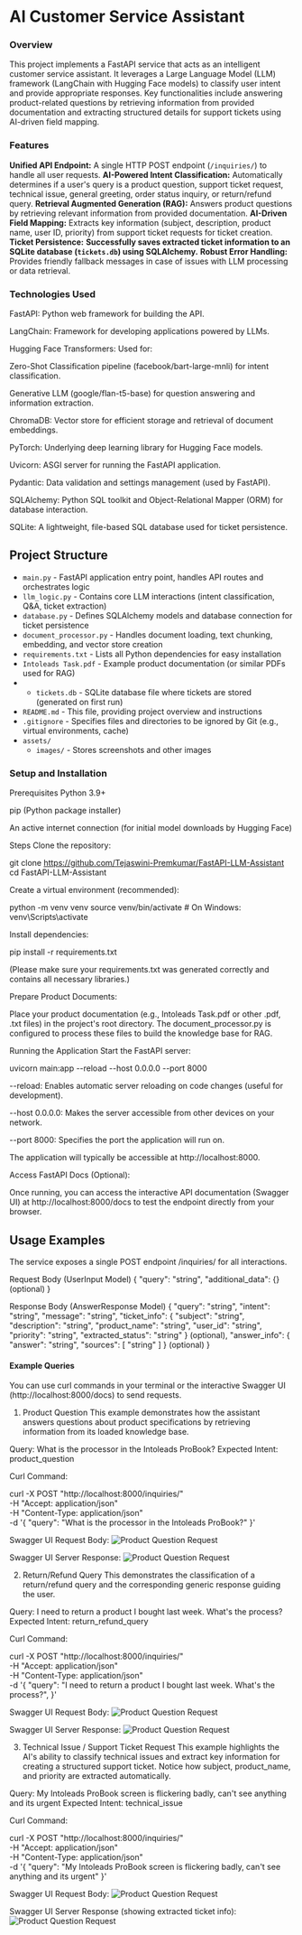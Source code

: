 # AI Customer Service Assistant 
### Overview
This project implements a FastAPI service that acts as an intelligent customer service assistant. It leverages a Large Language Model (LLM) framework (LangChain with Hugging Face models) to classify user intent and provide appropriate responses. Key functionalities include answering product-related questions by retrieving information from provided documentation and extracting structured details for support tickets using AI-driven field mapping.

### Features
**Unified API Endpoint:** A single HTTP POST endpoint (`/inquiries/`) to handle all user requests.
**AI-Powered Intent Classification:** Automatically determines if a user's query is a product question, support ticket request, technical issue, general greeting, order status inquiry, or return/refund query.
**Retrieval Augmented Generation (RAG):** Answers product questions by retrieving relevant information from provided documentation.
**AI-Driven Field Mapping:** Extracts key information (subject, description, product name, user ID, priority) from support ticket requests for ticket creation.
**Ticket Persistence:** **Successfully saves extracted ticket information to an SQLite database (`tickets.db`) using SQLAlchemy.**
**Robust Error Handling:** Provides friendly fallback messages in case of issues with LLM processing or data retrieval.


### Technologies Used
FastAPI: Python web framework for building the API.

LangChain: Framework for developing applications powered by LLMs.

Hugging Face Transformers: Used for:

Zero-Shot Classification pipeline (facebook/bart-large-mnli) for intent classification.

Generative LLM (google/flan-t5-base) for question answering and information extraction.

ChromaDB: Vector store for efficient storage and retrieval of document embeddings.

PyTorch: Underlying deep learning library for Hugging Face models.

Uvicorn: ASGI server for running the FastAPI application.

Pydantic: Data validation and settings management (used by FastAPI).

SQLAlchemy: Python SQL toolkit and Object-Relational Mapper (ORM) for database interaction.

SQLite: A lightweight, file-based SQL database used for ticket persistence.

## Project Structure
* `main.py` - FastAPI application entry point, handles API routes and orchestrates logic
* `llm_logic.py` - Contains core LLM interactions (intent classification, Q&A, ticket extraction)
* `database.py` - Defines SQLAlchemy models and database connection for ticket persistence
* `document_processor.py` - Handles document loading, text chunking, embedding, and vector store creation
* `requirements.txt` - Lists all Python dependencies for easy installation
* `Intoleads Task.pdf` - Example product documentation (or similar PDFs used for RAG)
* * `tickets.db` - SQLite database file where tickets are stored (generated on first run)
* `README.md` - This file, providing project overview and instructions
* `.gitignore` - Specifies files and directories to be ignored by Git (e.g., virtual environments, cache)
* `assets/`
    * `images/` - Stores screenshots and other images
### Setup and Installation
Prerequisites
Python 3.9+

pip (Python package installer)

An active internet connection (for initial model downloads by Hugging Face)

Steps
Clone the repository:

git clone https://github.com/Tejaswini-Premkumar/FastAPI-LLM-Assistant
cd FastAPI-LLM-Assistant


Create a virtual environment (recommended):

python -m venv venv
source venv/bin/activate  # On Windows: venv\Scripts\activate

Install dependencies:

pip install -r requirements.txt

(Please make sure your requirements.txt was generated correctly and contains all necessary libraries.)

Prepare Product Documents:

Place your product documentation (e.g., Intoleads Task.pdf or other .pdf, .txt files) in the project's root directory. The document_processor.py is configured to process these files to build the knowledge base for RAG.

Running the Application
Start the FastAPI server:

uvicorn main:app --reload --host 0.0.0.0 --port 8000

--reload: Enables automatic server reloading on code changes (useful for development).

--host 0.0.0.0: Makes the server accessible from other devices on your network.

--port 8000: Specifies the port the application will run on.

The application will typically be accessible at http://localhost:8000.

Access FastAPI Docs (Optional):

Once running, you can access the interactive API documentation (Swagger UI) at http://localhost:8000/docs to test the endpoint directly from your browser.

## Usage Examples
The service exposes a single POST endpoint /inquiries/ for all interactions.

Request Body (UserInput Model)
{
  "query": "string",
  "additional_data": {} (optional)
}

Response Body (AnswerResponse Model)
{
  "query": "string",
  "intent": "string",
  "message": "string",
  "ticket_info": {
    "subject": "string",
    "description": "string",
    "product_name": "string",
    "user_id": "string",
    "priority": "string",
    "extracted_status": "string"
  } (optional),
  "answer_info": {
    "answer": "string",
    "sources": [
      "string"
    ]
  } (optional)
}

#### Example Queries
You can use curl commands in your terminal or the interactive Swagger UI (http://localhost:8000/docs) to send requests.

1. Product Question
This example demonstrates how the assistant answers questions about product specifications by retrieving information from its loaded knowledge base.

Query: What is the processor in the Intoleads ProBook?
Expected Intent: product_question

Curl Command:

curl -X POST "http://localhost:8000/inquiries/" \
     -H "Accept: application/json" \
     -H "Content-Type: application/json" \
     -d '{
           "query": "What is the processor in the Intoleads ProBook?"
         }'

Swagger UI Request Body:
![Product Question Request](assets/images/op_ss1.png)


Swagger UI Server Response:
![Product Question Request](assets/images/op_ss2.png)


2. Return/Refund Query
This demonstrates the classification of a return/refund query and the corresponding generic response guiding the user.

Query: I need to return a product I bought last week. What's the process?
Expected Intent: return_refund_query

Curl Command:

curl -X POST "http://localhost:8000/inquiries/" \
     -H "Accept: application/json" \
     -H "Content-Type: application/json" \
     -d '{
           "query": "I need to return a product I bought last week. What\'s the process?",
         }'

Swagger UI Request Body:
![Product Question Request](assets/images/op_ss3.png)


Swagger UI Server Response:
![Product Question Request](assets/images/op_ss4.png)


3. Technical Issue / Support Ticket Request
This example highlights the AI's ability to classify technical issues and extract key information for creating a structured support ticket. Notice how subject, product_name, and priority are extracted automatically.

Query: My Intoleads ProBook screen is flickering badly, can't see anything and its urgent
Expected Intent: technical_issue

Curl Command:

curl -X POST "http://localhost:8000/inquiries/" \
     -H "Accept: application/json" \
     -H "Content-Type: application/json" \
     -d '{
           "query": "My Intoleads ProBook screen is flickering badly, can\'t see anything and its urgent"
         }'

Swagger UI Request Body:
![Product Question Request](assets/images/op_ss5.png)


Swagger UI Server Response (showing extracted ticket info):
![Product Question Request](assets/images/op_ss6.png)


